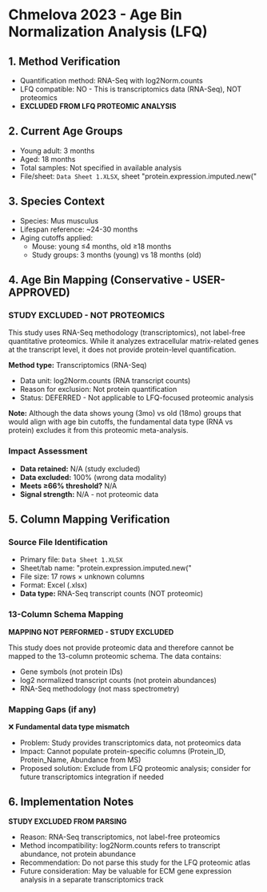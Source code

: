 # Chmelova 2023 - Age Bin Normalization Analysis (LFQ)

## 1. Method Verification
- Quantification method: RNA-Seq with log2Norm.counts
- LFQ compatible: NO - This is transcriptomics data (RNA-Seq), NOT proteomics
- **EXCLUDED FROM LFQ PROTEOMIC ANALYSIS**

## 2. Current Age Groups
- Young adult: 3 months
- Aged: 18 months
- Total samples: Not specified in available analysis
- File/sheet: `Data Sheet 1.XLSX`, sheet "protein.expression.imputed.new("

## 3. Species Context
- Species: Mus musculus
- Lifespan reference: ~24-30 months
- Aging cutoffs applied:
  - Mouse: young ≤4 months, old ≥18 months
  - Study groups: 3 months (young) vs 18 months (old)

## 4. Age Bin Mapping (Conservative - USER-APPROVED)

### STUDY EXCLUDED - NOT PROTEOMICS
This study uses RNA-Seq methodology (transcriptomics), not label-free quantitative proteomics. While it analyzes extracellular matrix-related genes at the transcript level, it does not provide protein-level quantification.

**Method type:** Transcriptomics (RNA-Seq)
- Data unit: log2Norm.counts (RNA transcript counts)
- Reason for exclusion: Not protein quantification
- Status: DEFERRED - Not applicable to LFQ-focused proteomic analysis

**Note:** Although the data shows young (3mo) vs old (18mo) groups that would align with age bin cutoffs, the fundamental data type (RNA vs protein) excludes it from this proteomic meta-analysis.

### Impact Assessment
- **Data retained:** N/A (study excluded)
- **Data excluded:** 100% (wrong data modality)
- **Meets ≥66% threshold?** N/A
- **Signal strength:** N/A - not proteomic data

## 5. Column Mapping Verification

### Source File Identification
- Primary file: `Data Sheet 1.XLSX`
- Sheet/tab name: "protein.expression.imputed.new("
- File size: 17 rows × unknown columns
- Format: Excel (.xlsx)
- **Data type:** RNA-Seq transcript counts (NOT proteomic)

### 13-Column Schema Mapping

**MAPPING NOT PERFORMED - STUDY EXCLUDED**

This study does not provide proteomic data and therefore cannot be mapped to the 13-column proteomic schema. The data contains:
- Gene symbols (not protein IDs)
- log2 normalized transcript counts (not protein abundances)
- RNA-Seq methodology (not mass spectrometry)

### Mapping Gaps (if any)

❌ **Fundamental data type mismatch**
- Problem: Study provides transcriptomics data, not proteomics data
- Impact: Cannot populate protein-specific columns (Protein_ID, Protein_Name, Abundance from MS)
- Proposed solution: Exclude from LFQ proteomic analysis; consider for future transcriptomics integration if needed

## 6. Implementation Notes
**STUDY EXCLUDED FROM PARSING**
- Reason: RNA-Seq transcriptomics, not label-free proteomics
- Method incompatibility: log2Norm.counts refers to transcript abundance, not protein abundance
- Recommendation: Do not parse this study for the LFQ proteomic atlas
- Future consideration: May be valuable for ECM gene expression analysis in a separate transcriptomics track
